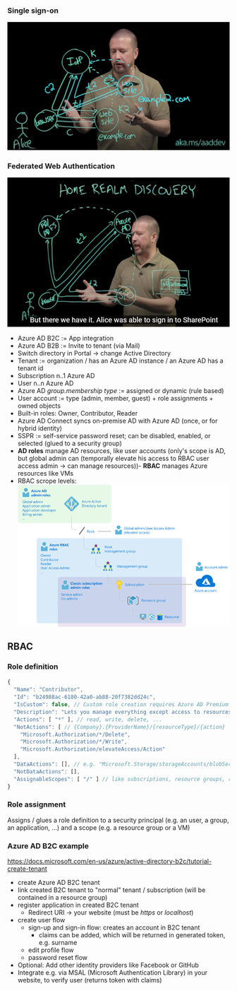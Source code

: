 ### Single sign-on
![Web single sign-on](./img/Web%20single%20sign-on.PNG)

### Federated Web Authentication
![Web single sign-on](./img/Federated%20Web%20Authentication.PNG)

- Azure AD B2C := App integration
- Azure AD B2B := Invite to tenant (via Mail)
- Switch directory in Portal -> change Active Directory
- Tenant := organization / has an Azure AD instance / an Azure AD has a tenant id
- Subscription n..1 Azure AD
- User n..n Azure AD
- Azure AD _group.membership type_ := assigned or dynamic (rule based)
- User account := type (admin, member, guest) + role assignments + owned objects
- Built-in roles: Owner, Contributor, Reader 
- Azure AD Connect syncs on-premise AD with Azure AD (once, or for hybrid identity)
- SSPR := self-service password reset; can be disabled, enabled, or selected (glued to a security group)
- **AD roles** manage AD resources, like user accounts (only's scope is AD, but global admin can (temporally elevate his access to RBAC user access admin -> can manage resources))- **RBAC** manages Azure resources like VMs
- RBAC scrope levels:
![RBAC scrope levels](./img/rbac-scope-levels.png)

## RBAC
### Role definition
```js
{ 
  "Name": "Contributor",
  "Id": "b24988ac-6180-42a0-ab88-20f7382dd24c",
  "IsCustom": false, // Custom role creation requires Azure AD Premium P1 or P2
  "Description": "Lets you manage everything except access to resources.",
  "Actions": [ "*" ], // read, write, delete, ...
  "NotActions": [ // {Company}.{ProviderName}/{resourceType}/{action}
    "Microsoft.Authorization/*/Delete",
    "Microsoft.Authorization/*/Write",
    "Microsoft.Authorization/elevateAccess/Action"
  ],
  "DataActions": [], // e.g. "Microsoft.Storage/storageAccounts/blobServices/containers/blobs/read"
  "NotDataActions": [],
  "AssignableScopes": [ "/" ] // like subscriptions, resource groups, resources, e.g. "/subscriptions/{sub-id}/resourceGroups/{rg-name}"
}
```

### Role assignment
Assigns / glues a role definition to a security principal (e.g. an user, a group, an application, ...) and a scope (e.g. a resource group or a VM)

### Azure AD B2C example
https://docs.microsoft.com/en-us/azure/active-directory-b2c/tutorial-create-tenant

- create Azure AD B2C tenant
- link created B2C tenant to "normal" tenant / subscription (will be contained in a resource group)
- register application in created B2C tenant
  - Redirect URI -> your website (must be _https_ or _localhost_)
- create user flow
  - sign-up and sign-in flow: creates an account in B2C tenant
    - claims can be added, which will be returned in generated token, e.g. surname
  - edit profile flow
  - password reset flow
- Optional: Add other identity providers like Facebook or GitHub
- Integrate e.g. via MSAL (Microsoft Authentication Library) in your website, to verify user (returns token with claims)

